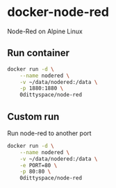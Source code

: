 # docker-node-red
Node-Red on Alpine Linux

## Run container
```bash
docker run -d \
    --name nodered \
    -v ~/data/nodered:/data \
    -p 1880:1880 \
    0dittyspace/node-red
```
## Custom run
Run node-red to another port
```bash
docker run -d \
    --name nodered \
    -v ~/data/nodered:/data \
    -e PORT=80 \
    -p 80:80 \
    0dittyspace/node-red
```
